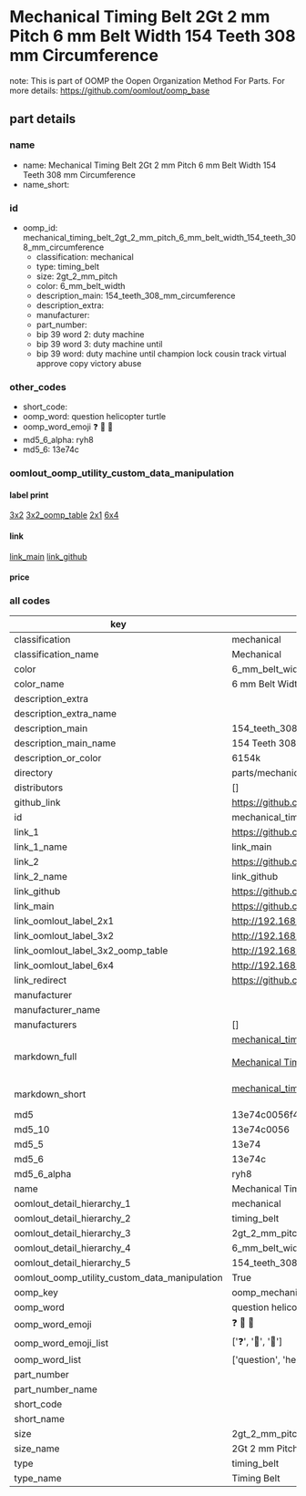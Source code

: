 # Mechanical Timing Belt 2Gt 2 mm Pitch 6 mm Belt Width 154 Teeth 308 mm Circumference  

note: This is part of OOMP the Oopen Organization Method For Parts. For more details: https://github.com/oomlout/oomp_base

##  part details
  







### name
* name: Mechanical Timing Belt 2Gt 2 mm Pitch 6 mm Belt Width 154 Teeth 308 mm Circumference
* name_short: 
### id
* oomp_id: mechanical_timing_belt_2gt_2_mm_pitch_6_mm_belt_width_154_teeth_308_mm_circumference
  * classification: mechanical
  * type: timing_belt
  * size: 2gt_2_mm_pitch
  * color: 6_mm_belt_width
  * description_main: 154_teeth_308_mm_circumference
  * description_extra: 
  * manufacturer: 
  * part_number: 
  * bip 39 word 2: duty machine
  * bip 39 word 3: duty machine until
  * bip 39 word: duty machine until champion lock cousin track virtual approve copy victory abuse

### other_codes
* short_code: 
* oomp_word: question helicopter turtle
* oomp_word_emoji :question: :helicopter: :turtle:
* md5_6_alpha: ryh8
* md5_6: 13e74c






### oomlout_oomp_utility_custom_data_manipulation
#### label print
[3x2](http://192.168.1.245:1112/?label=oomp%20ryh8)
[3x2_oomp_table](http://192.168.1.108:1112/?label=oomp%20ryh8)
[2x1](http://192.168.1.242:1112/?label=oomp%20ryh8)
[6x4](http://192.168.1.55:1112/?label=oomp%20ryh8)    

#### link

[link_main](https://github.com/oomlout/oomlout_oomp_version_1_messy/tree/main/parts/mechanical_timing_belt_2gt_2_mm_pitch_6_mm_belt_width_154_teeth_308_mm_circumference) [link_github](https://github.com/oomlout/oomlout_oomp_version_1_messy/tree/main/parts/mechanical_timing_belt_2gt_2_mm_pitch_6_mm_belt_width_154_teeth_308_mm_circumference)                             

#### price







### all codes 
| key | value |  
| --- | --- |  
| classification | mechanical |  
| classification_name | Mechanical |  
| color | 6_mm_belt_width |  
| color_name | 6 mm Belt Width |  
| description_extra |  |  
| description_extra_name |  |  
| description_main | 154_teeth_308_mm_circumference |  
| description_main_name | 154 Teeth 308 mm Circumference |  
| description_or_color | 6154k |  
| directory | parts/mechanical_timing_belt_2gt_2_mm_pitch_6_mm_belt_width_154_teeth_308_mm_circumference |  
| distributors | [] |  
| github_link | https://github.com/oomlout/oomlout_oomp_part_src/tree/main/parts/mechanical_timing_belt_2gt_2_mm_pitch_6_mm_belt_width_154_teeth_308_mm_circumference |  
| id | mechanical_timing_belt_2gt_2_mm_pitch_6_mm_belt_width_154_teeth_308_mm_circumference |  
| link_1 | https://github.com/oomlout/oomlout_oomp_version_1_messy/tree/main/parts/mechanical_timing_belt_2gt_2_mm_pitch_6_mm_belt_width_154_teeth_308_mm_circumference |  
| link_1_name | link_main |  
| link_2 | https://github.com/oomlout/oomlout_oomp_version_1_messy/tree/main/parts/mechanical_timing_belt_2gt_2_mm_pitch_6_mm_belt_width_154_teeth_308_mm_circumference |  
| link_2_name | link_github |  
| link_github | https://github.com/oomlout/oomlout_oomp_version_1_messy/tree/main/parts/mechanical_timing_belt_2gt_2_mm_pitch_6_mm_belt_width_154_teeth_308_mm_circumference |  
| link_main | https://github.com/oomlout/oomlout_oomp_version_1_messy/tree/main/parts/mechanical_timing_belt_2gt_2_mm_pitch_6_mm_belt_width_154_teeth_308_mm_circumference |  
| link_oomlout_label_2x1 | http://192.168.1.242:1112/?label=oomp%20ryh8 |  
| link_oomlout_label_3x2 | http://192.168.1.245:1112/?label=oomp%20ryh8 |  
| link_oomlout_label_3x2_oomp_table | http://192.168.1.108:1112/?label=oomp%20ryh8 |  
| link_oomlout_label_6x4 | http://192.168.1.55:1112/?label=oomp%20ryh8 |  
| link_redirect | https://github.com/oomlout/oomlout_oomp_version_1_messy/tree/main/parts/mechanical_timing_belt_2gt_2_mm_pitch_6_mm_belt_width_154_teeth_308_mm_circumference |  
| manufacturer |  |  
| manufacturer_name |  |  
| manufacturers | [] |  
| markdown_full | [mechanical_timing_belt_2gt_2_mm_pitch_6_mm_belt_width_154_teeth_308_mm_circumference](none)<br>[](none)<br>[Mechanical Timing Belt 2Gt 2 Mm Pitch 6 Mm Belt Width 154 Teeth 308 Mm Circumference](none)<br><br> |  
| markdown_short | [mechanical_timing_belt_2gt_2_mm_pitch_6_mm_belt_width_154_teeth_308_mm_circumference](none)<br><br> |  
| md5 | 13e74c0056f47cd0c5c1b261dc616224 |  
| md5_10 | 13e74c0056 |  
| md5_5 | 13e74 |  
| md5_6 | 13e74c |  
| md5_6_alpha | ryh8 |  
| name | Mechanical Timing Belt 2Gt 2 mm Pitch 6 mm Belt Width 154 Teeth 308 mm Circumference |  
| oomlout_detail_hierarchy_1 | mechanical |  
| oomlout_detail_hierarchy_2 | timing_belt |  
| oomlout_detail_hierarchy_3 | 2gt_2_mm_pitch |  
| oomlout_detail_hierarchy_4 | 6_mm_belt_width |  
| oomlout_detail_hierarchy_5 | 154_teeth_308_mm_circumference |  
| oomlout_oomp_utility_custom_data_manipulation | True |  
| oomp_key | oomp_mechanical_timing_belt_2gt_2_mm_pitch_6_mm_belt_width_154_teeth_308_mm_circumference |  
| oomp_word | question helicopter turtle |  
| oomp_word_emoji | :question: :helicopter: :turtle: |  
| oomp_word_emoji_list | [':question:', ':helicopter:', ':turtle:'] |  
| oomp_word_list | ['question', 'helicopter', 'turtle'] |  
| part_number |  |  
| part_number_name |  |  
| short_code |  |  
| short_name |  |  
| size | 2gt_2_mm_pitch |  
| size_name | 2Gt 2 mm Pitch |  
| type | timing_belt |  
| type_name | Timing Belt |  
